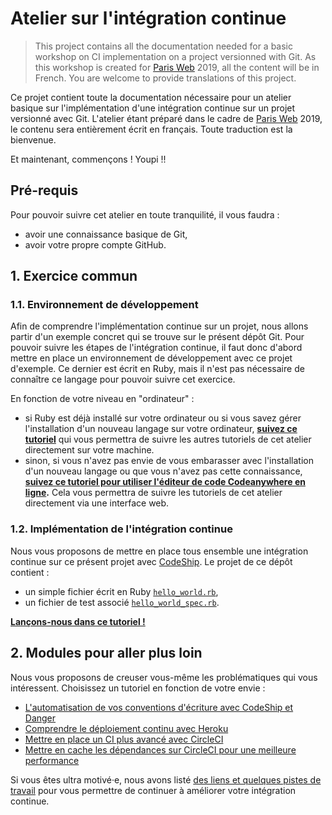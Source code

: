 # Atelier sur l'intégration continue

> This project contains all the documentation needed for a basic workshop on CI
implementation on a project versionned with Git. As this workshop is created for
[Paris Web](https://www.paris-web.fr/) 2019, all the content will be in French.
You are welcome to provide translations of this project.

Ce projet contient toute la documentation nécessaire pour un atelier basique sur
l'implémentation d'une intégration continue sur un projet versionné avec Git.
L'atelier étant préparé dans le cadre de [Paris Web](https://www.paris-web.fr/)
2019, le contenu sera entièrement écrit en français. Toute traduction est la
bienvenue.

Et maintenant, commençons !
Youpi !!

## Pré-requis

Pour pouvoir suivre cet atelier en toute tranquilité, il vous faudra :
- avoir une connaissance basique de Git,
- avoir votre propre compte GitHub.

## 1. Exercice commun

### 1.1. Environnement de développement

Afin de comprendre l'implémentation continue sur un projet, nous allons partir
d'un exemple concret qui se trouve sur le présent dépôt Git. Pour pouvoir suivre
les étapes de l'intégration continue, il faut donc d'abord mettre en place un
environnement de développement avec ce projet d'exemple. Ce dernier est écrit en
Ruby, mais il n'est pas nécessaire de connaître ce langage pour pouvoir suivre
cet exercice.

En fonction de votre niveau en "ordinateur" :

- si Ruby est déjà installé sur votre ordinateur ou si vous savez gérer
  l'installation d'un nouveau langage sur votre ordinateur, **[suivez ce
  tutoriel](https://github.com/Ynote/workshop-ci/blob/master/docs/getting-started_FR.md)**
  qui vous permettra de suivre les autres tutoriels de cet atelier directement
  sur votre machine.
- sinon, si vous n'avez pas envie de vous embarasser avec l'installation d'un
  nouveau langage ou que vous n'avez pas cette connaissance, **[suivez ce tutoriel
  pour utiliser l'éditeur de code Codeanywhere en
  ligne](https://github.com/Ynote/workshop-ci/blob/master/docs/codeanywhere-online-IDE-setup_FR.md).**
  Cela vous permettra de suivre les tutoriels de cet atelier directement via une
  interface web.

### 1.2. Implémentation de l'intégration continue

Nous vous proposons de mettre en place tous ensemble une intégration continue sur
ce présent projet avec [CodeShip](https://codeship.com/). Le projet de ce dépôt
contient :

- un simple fichier écrit en Ruby
  [`hello_world.rb`](https://github.com/Ynote/workshop-ci/blob/master/hello_world.rb),
- un fichier de test associé
  [`hello_world_spec.rb`](https://github.com/Ynote/workshop-ci/blob/master/hello_world_spec.rb).

**[Lançons-nous dans ce tutoriel !](/docs/codeship/basic-ci_FR.md)**

## 2. Modules pour aller plus loin

Nous vous proposons de creuser vous-même les problématiques qui vous
intéressent. Choisissez un tutoriel en fonction de votre envie :

- [L'automatisation de vos conventions d'écriture avec CodeShip et
  Danger](https://github.com/Ynote/workshop-ci/blob/master/docs/codeship/automated-pull-request-convention-review_FR.md)
- [Comprendre le déploiement continu avec
  Heroku](https://github.com/Ynote/workshop-ci/blob/master/docs/heroku/continuous-deployment_FR.md)
- [Mettre en place un CI plus avancé avec
  CircleCI](https://github.com/Ynote/workshop-ci/blob/master/docs/circle-ci/basic-ci_FR.md)
- [Mettre en cache les dépendances sur CircleCI pour une meilleure
  performance](https://github.com/Ynote/workshop-ci/blob/master/docs/circle-ci/caching-dependencies_FR.md)

Si vous êtes ultra motivé·e, nous avons listé [des liens et quelques pistes de
travail](https://github.com/Ynote/workshop-ci/blob/master/docs/other-resources_FR.md)
pour vous permettre de continuer à améliorer votre intégration continue.
